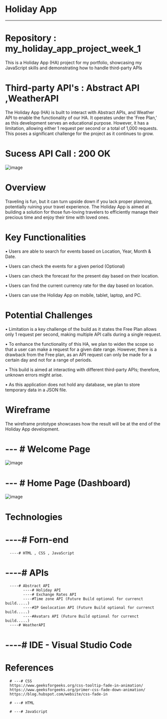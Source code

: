 # Holiday App 
---------------------------------------------------------------------------------------------------------------------------------
# Repository : my_holiday_app_project_week_1
This is a Holiday App (HA) project for my portfolio, showcasing my JavaScript skills and demonstrating how to handle third-party APIs

# Third-party API's  : Abstract API ,WeatherAPI
The Holiday App (HA) is built to interact with Abstract APIs, and Weather API to enable the functionality of our HA. It operates under the 'Free Plan,' as this development serves an educational purpose. However, it has a limitation, allowing either 1 request per second or a total of 1,000 requests. This poses a significant challenge for the project as it continues to grow.

# Sucess API Call : 200 OK 
![image](https://github.com/DeneshA/my_holiday_app_project_week_1/assets/34461872/18e5fac9-5843-448e-bcf6-4a09adbd1d47)

# Overview
Traveling is fun, but it can turn upside down if you lack proper planning, potentially ruining your travel experience. The Holiday App  is aimed at building a solution for those fun-loving travelers to efficiently manage their precious time and enjoy their time with loved ones.

# Key Functionalities

• Users are able to search for events based on Location, Year, Month & Date.

• Users can check the events for a given period (Optional)

• Users can check the forecast for the present day based on their location.

• Users can find the current currency rate for the day based on location.

• Users can use the Holiday App on mobile, tablet, laptop, and PC.

# Potential Challenges

• Limitation is a key challenge of the build as it states the Free Plan allows only 1 request per second, making multiple API calls during a single request.

• To enhance the functionality of this HA, we plan to widen the scope so that a user can make a request for a given date range. However, there is a drawback from the Free plan, as an API request can only be made for a certain day and not for a range of periods.

• This build is aimed at interacting with different third-party APIs; therefore, unknown errors might arise.

• As this application does not hold any database, we plan to store temporary data in a JSON file.

# Wireframe
The wireframe prototype showcases how the result will be at the end of the Holiday App development.

# --- # Welcome Page
![image](https://github.com/DeneshA/my_holiday_app_project_week_1/assets/34461872/3ee7e7af-88db-4547-b06b-73e0ce3fcc1a)

# --- # Home Page (Dashboard)
![image](https://github.com/DeneshA/my_holiday_app_project_week_1/assets/34461872/ec6e799e-e1d8-43d9-a907-c6e8f9763cc7)

# Technologies
# ----# Forn-end 
      ----# HTML , CSS , JavaScript
# ----# APIs            
      ----# Abstract API 
            ----# Holiday API 
            ----# Exchange Rates API
            ----#Time zone API (Future Build optional for currenct build.....)
            ----#IP Geolocation API (Future Build optional for currenct build.....)
            ----#Avatars API (Future Build optional for currenct build.....)
      ----# WeatherAPI

# ----# IDE - Visual Studio Code

# References
      # ---# CSS
      https://www.geeksforgeeks.org/css-tooltip-fade-in-animation/
      https://www.geeksforgeeks.org/primer-css-fade-down-animation/
      https://blog.hubspot.com/website/css-fade-in

      # ---# HTML

      # ---# JavaScript